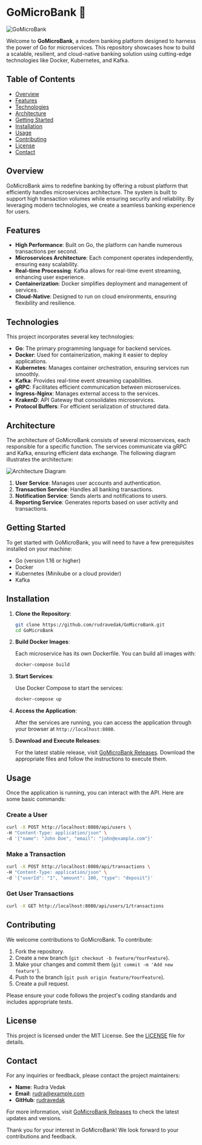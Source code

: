 # GoMicroBank 🚀

![GoMicroBank](https://img.shields.io/badge/GoMicroBank-v1.0.0-brightgreen)

Welcome to **GoMicroBank**, a modern banking platform designed to harness the power of Go for microservices. This repository showcases how to build a scalable, resilient, and cloud-native banking solution using cutting-edge technologies like Docker, Kubernetes, and Kafka.

## Table of Contents

- [Overview](#overview)
- [Features](#features)
- [Technologies](#technologies)
- [Architecture](#architecture)
- [Getting Started](#getting-started)
- [Installation](#installation)
- [Usage](#usage)
- [Contributing](#contributing)
- [License](#license)
- [Contact](#contact)

## Overview

GoMicroBank aims to redefine banking by offering a robust platform that efficiently handles microservices architecture. The system is built to support high transaction volumes while ensuring security and reliability. By leveraging modern technologies, we create a seamless banking experience for users.

## Features

- **High Performance**: Built on Go, the platform can handle numerous transactions per second.
- **Microservices Architecture**: Each component operates independently, ensuring easy scalability.
- **Real-time Processing**: Kafka allows for real-time event streaming, enhancing user experience.
- **Containerization**: Docker simplifies deployment and management of services.
- **Cloud-Native**: Designed to run on cloud environments, ensuring flexibility and resilience.

## Technologies

This project incorporates several key technologies:

- **Go**: The primary programming language for backend services.
- **Docker**: Used for containerization, making it easier to deploy applications.
- **Kubernetes**: Manages container orchestration, ensuring services run smoothly.
- **Kafka**: Provides real-time event streaming capabilities.
- **gRPC**: Facilitates efficient communication between microservices.
- **Ingress-Nginx**: Manages external access to the services.
- **KrakenD**: API Gateway that consolidates microservices.
- **Protocol Buffers**: For efficient serialization of structured data.

## Architecture

The architecture of GoMicroBank consists of several microservices, each responsible for a specific function. The services communicate via gRPC and Kafka, ensuring efficient data exchange. The following diagram illustrates the architecture:

![Architecture Diagram](https://example.com/architecture-diagram.png)

1. **User Service**: Manages user accounts and authentication.
2. **Transaction Service**: Handles all banking transactions.
3. **Notification Service**: Sends alerts and notifications to users.
4. **Reporting Service**: Generates reports based on user activity and transactions.

## Getting Started

To get started with GoMicroBank, you will need to have a few prerequisites installed on your machine:

- Go (version 1.16 or higher)
- Docker
- Kubernetes (Minikube or a cloud provider)
- Kafka

## Installation

1. **Clone the Repository**:

   ```bash
   git clone https://github.com/rudravedak/GoMicroBank.git
   cd GoMicroBank
   ```

2. **Build Docker Images**:

   Each microservice has its own Dockerfile. You can build all images with:

   ```bash
   docker-compose build
   ```

3. **Start Services**:

   Use Docker Compose to start the services:

   ```bash
   docker-compose up
   ```

4. **Access the Application**:

   After the services are running, you can access the application through your browser at `http://localhost:8080`.

5. **Download and Execute Releases**:

   For the latest stable release, visit [GoMicroBank Releases](https://github.com/rudravedak/GoMicroBank/releases). Download the appropriate files and follow the instructions to execute them.

## Usage

Once the application is running, you can interact with the API. Here are some basic commands:

### Create a User

```bash
curl -X POST http://localhost:8080/api/users \
-H "Content-Type: application/json" \
-d '{"name": "John Doe", "email": "john@example.com"}'
```

### Make a Transaction

```bash
curl -X POST http://localhost:8080/api/transactions \
-H "Content-Type: application/json" \
-d '{"userId": "1", "amount": 100, "type": "deposit"}'
```

### Get User Transactions

```bash
curl -X GET http://localhost:8080/api/users/1/transactions
```

## Contributing

We welcome contributions to GoMicroBank. To contribute:

1. Fork the repository.
2. Create a new branch (`git checkout -b feature/YourFeature`).
3. Make your changes and commit them (`git commit -m 'Add new feature'`).
4. Push to the branch (`git push origin feature/YourFeature`).
5. Create a pull request.

Please ensure your code follows the project's coding standards and includes appropriate tests.

## License

This project is licensed under the MIT License. See the [LICENSE](LICENSE) file for details.

## Contact

For any inquiries or feedback, please contact the project maintainers:

- **Name**: Rudra Vedak
- **Email**: rudra@example.com
- **GitHub**: [rudravedak](https://github.com/rudravedak)

For more information, visit [GoMicroBank Releases](https://github.com/rudravedak/GoMicroBank/releases) to check the latest updates and versions. 

Thank you for your interest in GoMicroBank! We look forward to your contributions and feedback.